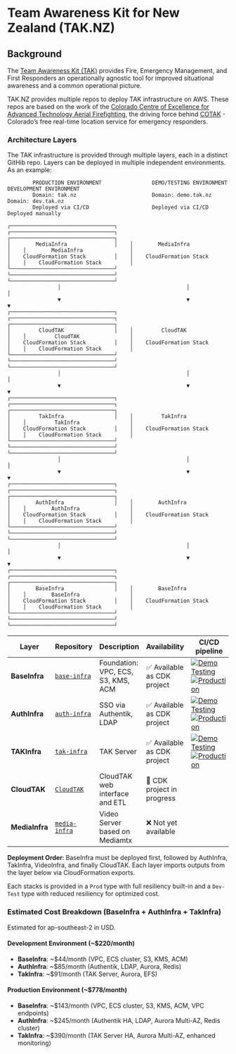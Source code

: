 # Team Awareness Kit for New Zealand (TAK.NZ)

## Background

The [Team Awareness Kit (TAK)](https://tak.gov/solutions/emergency) provides Fire, Emergency Management, and First Responders an operationally agnostic tool for improved situational awareness and a common operational picture. 

TAK.NZ provides multiple repos to deploy TAK infrastructure on AWS. These repos are based on the work of the [Colorado Centre of Excellence for Advanced Technology Aerial Firefighting](https://github.com/dfpc-coe), the driving force behind [COTAK](https://cotak.gov/) - Colorado’s free real-time location service for emergency responders. 

### Architecture Layers

The TAK infrastructure is provided through multiple layers, each in a distinct GitHib repo. Layers can be deployed in multiple independent environments. As an example:

```
        PRODUCTION ENVIRONMENT                DEMO/TESTING ENVIRONMENT              DEVELOPMENT ENVIRONMENT
        Domain: tak.nz                        Domain: demo.tak.nz                   Domain: dev.tak.nz
        Deployed via CI/CD                    Deployed via CI/CD                    Deployed manually

┌─────────────────────────────────┐    ┌─────────────────────────────────┐    ┌─────────────────────────────────┐
│        MediaInfra               │    │        MediaInfra               │    │        MediaInfra               │
│    CloudFormation Stack         │    │    CloudFormation Stack         │    │    CloudFormation Stack         │
└─────────────────────────────────┘    └─────────────────────────────────┘    └─────────────────────────────────┘
                │                                        │                                     │
                ▼                                        ▼                                     ▼
┌─────────────────────────────────┐    ┌─────────────────────────────────┐    ┌─────────────────────────────────┐
│         CloudTAK                │    │         CloudTAK                │    │         CloudTAK                │
│    CloudFormation Stack         │    │    CloudFormation Stack         │    │    CloudFormation Stack         │
└─────────────────────────────────┘    └─────────────────────────────────┘    └─────────────────────────────────┘
                │                                        │                                     │
                ▼                                        ▼                                     ▼
┌─────────────────────────────────┐    ┌─────────────────────────────────┐    ┌─────────────────────────────────┐
│         TakInfra                │    │         TakInfra                │    │         TakInfra                │
│    CloudFormation Stack         │    │    CloudFormation Stack         │    │    CloudFormation Stack         │
└─────────────────────────────────┘    └─────────────────────────────────┘    └─────────────────────────────────┘
                │                                        │                                     │
                ▼                                        ▼                                     ▼
┌─────────────────────────────────┐    ┌─────────────────────────────────┐    ┌─────────────────────────────────┐
│        AuthInfra                │    │        AuthInfra                │    │        AuthInfra                │
│    CloudFormation Stack         │    │    CloudFormation Stack         │    │    CloudFormation Stack         │
└─────────────────────────────────┘    └─────────────────────────────────┘    └─────────────────────────────────┘
                │                                        │                                     │
                ▼                                        ▼                                     ▼
┌─────────────────────────────────┐    ┌─────────────────────────────────┐    ┌─────────────────────────────────┐
│        BaseInfra                │    │        BaseInfra                │    │        BaseInfra                │
│    CloudFormation Stack         │    │    CloudFormation Stack         │    │    CloudFormation Stack         │
└─────────────────────────────────┘    └─────────────────────────────────┘    └─────────────────────────────────┘
```

| Layer | Repository | Description | Availability | CI/CD pipeline |
|-------|------------|-------------|--------------|----------------|
| **BaseInfra** | [`base-infra`](https://github.com/TAK-NZ/base-infra)  | Foundation: VPC, ECS, S3, KMS, ACM | ✅ Available as CDK project | [![Demo Testing](https://github.com/TAK-NZ/base-infra/actions/workflows/demo-deploy.yml/badge.svg)](https://github.com/TAK-NZ/base-infra/actions/workflows/demo-deploy.yml) [![Production](https://github.com/TAK-NZ/base-infra/actions/workflows/production-deploy.yml/badge.svg)](https://github.com/TAK-NZ/base-infra/actions/workflows/production-deploy.yml) |
| **AuthInfra** | [`auth-infra`](https://github.com/TAK-NZ/auth-infra) | SSO via Authentik, LDAP | ✅ Available as CDK project | [![Demo Testing](https://github.com/TAK-NZ/auth-infra/actions/workflows/demo-deploy.yml/badge.svg)](https://github.com/TAK-NZ/auth-infra/actions/workflows/demo-deploy.yml) [![Production](https://github.com/TAK-NZ/auth-infra/actions/workflows/production-deploy.yml/badge.svg)](https://github.com/TAK-NZ/auth-infra/actions/workflows/production-deploy.yml) |
| **TAKInfra** | [`tak-infra`](https://github.com/TAK-NZ/tak-infra) | TAK Server | ✅ Available as CDK project | [![Demo Testing](https://github.com/TAK-NZ/tak-infra/actions/workflows/demo-deploy.yml/badge.svg)](https://github.com/TAK-NZ/tak-infra/actions/workflows/demo-deploy.yml) [![Production](https://github.com/TAK-NZ/tak-infra/actions/workflows/production-deploy.yml/badge.svg)](https://github.com/TAK-NZ/tak-infra/actions/workflows/production-deploy.yml) |
| **CloudTAK** | [`CloudTAK`](https://github.com/TAK-NZ/CloudTAK) | CloudTAK web interface and ETL | 🚧 CDK project in progress |
| **MediaInfra** | [`media-infra`](https://github.com/TAK-NZ/video-infra) | Video Server based on Mediamtx | ❌ Not yet available |

**Deployment Order**: BaseInfra must be deployed first, followed by AuthInfra, TakInfra, VideoInfra, and finally CloudTAK. Each layer imports outputs from the layer below via CloudFormation exports.

Each stacks is provided in a `Prod` type with full resiliency built-in and a `Dev-Test` type with reduced resiliency for optimized cost. 

### Estimated Cost Breakdown (BaseInfra + AuthInfra + TakInfra)
Estimated for ap-southeast-2 in USD.

#### Development Environment (~$220/month)
- **BaseInfra**: ~$44/month (VPC, ECS cluster, S3, KMS, ACM)
- **AuthInfra**: ~$85/month (Authentik, LDAP, Aurora, Redis)
- **TakInfra**: ~$91/month (TAK Server, Aurora, EFS)

#### Production Environment (~$778/month)
- **BaseInfra**: ~$143/month (VPC, ECS cluster, S3, KMS, ACM, VPC endpoints)
- **AuthInfra**: ~$245/month (Authentik HA, LDAP, Aurora Multi-AZ, Redis cluster)
- **TakInfra**: ~$390/month (TAK Server HA, Aurora Multi-AZ, enhanced monitoring)
